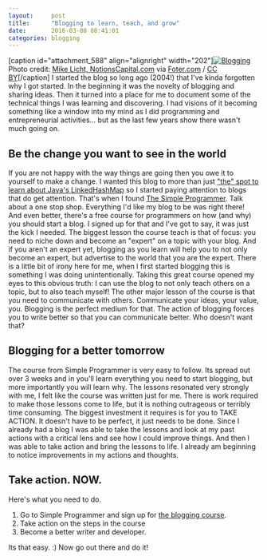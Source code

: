 ```yaml
---
layout:     post
title:      "Blogging to learn, teach, and grow"
date:       2016-03-08 08:41:01
categories: blogging
---
```

[caption id="attachment_588" align="alignright" width="202"][![Blogging](https://ironboundsoftware.com/blog/wp-content/uploads/2016/03/5046425738_39370b4fde_m.jpg)](https://ironboundsoftware.com/blog/wp-content/uploads/2016/03/5046425738_39370b4fde_m.jpg) Photo credit: [Mike Licht, NotionsCapital.com](https://www.flickr.com/photos/notionscapital/5046425738/) via [Foter.com](http://foter.com/) / [CC BY](http://creativecommons.org/licenses/by/2.0/)[/caption] I started the blog so long ago (2004!) that I've kinda forgotten why I got started. In the beginning it was the novelty of blogging and sharing ideas. Then it turned into a place for me to document some of the technical things I was learning and discovering. I had visions of it becoming something like a window into my mind as I did programming and entrepreneurial activities... but as the last few years show there wasn't much going on. 

## Be the change you want to see in the world

If you are not happy with the way things are going then you owe it to yourself to make a change. I wanted this blog to more than just ["the" spot to learn about Java's LinkedHashMap](https://ironboundsoftware.com/blog/2006/10/14/an-ordered-hashmap-in-java/) so I started paying attention to blogs that do get attention. That's when I found [The Simple Programmer](http://simpleprogrammer.com/?utm_source=how-to-create-a-blog-that-boosts-your-career-course&utm_medium=email&utm_campaign=lesson-5-do-you-know-how-to-get-traffic-for-your-blog).  Talk about a one stop shop. Everything I'd like my blog to be was right there! And even better, there's a free course for programmers on how (and why) you should start a blog. I signed up for that and I've got to say, it was just the kick I needed. The biggest lesson the course teach is that of focus: you need to niche down and become an "expert" on a topic with your blog. And if you aren't an expert yet, blogging as you learn will help you to not only become an expert, but advertise to the world that you are the expert. There is a little bit of irony here for me, when I first started blogging this is something I was doing unintentionally. Taking this great course opened my eyes to this obvious truth: I can use the blog to not only teach others on a topic, but to also teach myself! The other major lesson of the course is that you need to communicate with others. Communicate your ideas, your value, you. Blogging is the perfect medium for that. The action of blogging forces you to write better so that you can communicate better. Who doesn't want that? 

## Blogging for a better tomorrow

The course from Simple Programmer is very easy to follow. Its spread out over 3 weeks and in you'll learn everything you need to start blogging, but more importantly you will learn why. The lessons resonated very strongly with me, I felt like the course was written just for me. There is work required to make those lessons come to life, but it is nothing outrageous or terribly time consuming. The biggest investment it requires is for you to TAKE ACTION. It doesn't have to be perfect, it just needs to be done. Since I already had a blog I was able to take the lessons and look at my past actions with a critical lens and see how I could improve things. And then I was able to take action and bring the lessons to life. I already am beginning to notice improvements in my actions and thoughts. 

## Take action. NOW.

Here's what you need to do. 

  1. Go to Simple Programmer and sign up for [the blogging course](http://devcareerboost.com/blog-course/?utm_source=how-to-create-a-blog-that-boosts-your-career-course&utm_medium=email&utm_campaign=lesson-5-do-you-know-how-to-get-traffic-for-your-blog).
  2. Take action on the steps in the course
  3. Become a better writer and developer.

Its that easy. :) Now go out there and do it!
